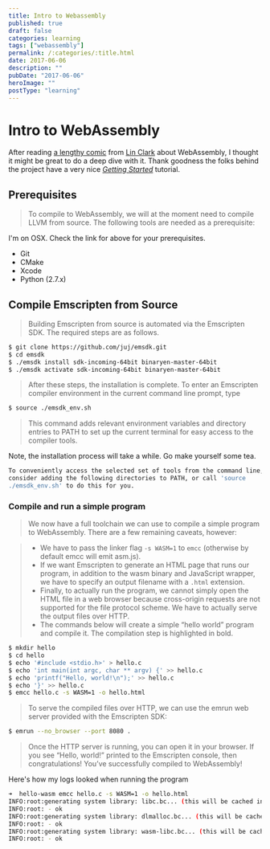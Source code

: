 ```yaml
---
title: Intro to Webassembly
published: true
draft: false
categories: learning
tags: ["webassembly"]
permalink: /:categories/:title.html
date: 2017-06-06
description: ""
pubDate: "2017-06-06"
heroImage: ""
postType: "learning"
---
```


# Intro to WebAssembly

After reading [a lengthy comic](https://hacks.mozilla.org/2017/02/a-cartoon-intro-to-webassembly/) from [Lin Clark](https://code-cartoons.com/) about WebAssembly,
I thought it might be great to do a deep dive with it.
Thank goodness the folks behind the project have a very nice _[Getting Started](http://webassembly.org/getting-started/developers-guide/)_ tutorial.

## Prerequisites

> To compile to WebAssembly, we will at the moment need to compile LLVM from source. The following tools are needed as a prerequisite:

I'm on OSX. Check the link for above for your prerequisites.

- Git
- CMake
- Xcode
- Python (2.7.x)

## Compile Emscripten from Source

> Building Emscripten from source is automated via the Emscripten SDK. The required steps are as follows.

```bash
$ git clone https://github.com/juj/emsdk.git
$ cd emsdk
$ ./emsdk install sdk-incoming-64bit binaryen-master-64bit
$ ./emsdk activate sdk-incoming-64bit binaryen-master-64bit
```

> After these steps, the installation is complete. To enter an Emscripten compiler environment in the current command line prompt, type

```bash
$ source ./emsdk_env.sh
```

> This command adds relevant environment variables and directory entries to PATH to set up the current terminal for easy access to the compiler tools.

Note, the installation process will take a while. Go make yourself some tea.

```bash
To conveniently access the selected set of tools from the command line,
consider adding the following directories to PATH, or call 'source
./emsdk_env.sh' to do this for you.
```

### Compile and run a simple program

> We now have a full toolchain we can use to compile a simple program to WebAssembly. There are a few remaining caveats, however:

> - We have to pass the linker flag `-s WASM=1` to `emcc` (otherwise by default emcc will emit asm.js).
> - If we want Emscripten to generate an HTML page that runs our program, in addition to the wasm binary and JavaScript wrapper, we have to specify an output filename with a `.html` extension.
> - Finally, to actually run the program, we cannot simply open the HTML file in a web browser because cross-origin requests are not supported for the file protocol scheme. We have to actually serve the output files over HTTP.
> - The commands below will create a simple “hello world” program and compile it. The compilation step is highlighted in bold.

```bash
$ mkdir hello
$ cd hello
$ echo '#include <stdio.h>' > hello.c
$ echo 'int main(int argc, char ** argv) {' >> hello.c
$ echo 'printf("Hello, world!\n");' >> hello.c
$ echo '}' >> hello.c
$ emcc hello.c -s WASM=1 -o hello.html
```

> To serve the compiled files over HTTP, we can use the emrun web server provided with the Emscripten SDK:

```bash
$ emrun --no_browser --port 8080 .
```

> Once the HTTP server is running, you can open it in your browser. If you see “Hello, world!” printed to the Emscripten console, then congratulations! You’ve successfully compiled to WebAssembly!

Here's how my logs looked when running the program

```bash
➜  hello-wasm emcc hello.c -s WASM=1 -o hello.html
INFO:root:generating system library: libc.bc... (this will be cached in "/Users/Jeremy/.emscripten_cache/asmjs/libc.bc" for subsequent builds)
INFO:root: - ok
INFO:root:generating system library: dlmalloc.bc... (this will be cached in "/Users/Jeremy/.emscripten_cache/asmjs/dlmalloc.bc" for subsequent builds)
INFO:root: - ok
INFO:root:generating system library: wasm-libc.bc... (this will be cached in "/Users/Jeremy/.emscripten_cache/asmjs/wasm-libc.bc" for subsequent builds)
INFO:root: - ok
```
